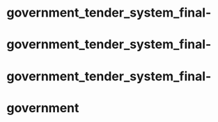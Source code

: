 # government_tender_system_final-
# government_tender_system_final-
# government_tender_system_final-
# government
